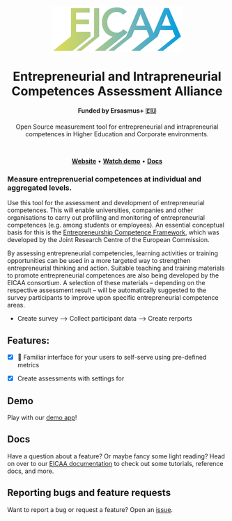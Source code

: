 <h1 align="center">
        <a target="_blank" href="https://eicaa.eu"><img align="center" style="max-width:300px;" src="/assets/logo.png"> </a>
</h1>
<h1 align="center">
        Entrepreneurial and Intrapreneurial Competences Assessment Alliance
</h1>
<h4 align="center"> Funded by Ersasmus+ 🇪🇺</h4>

<p align="center">Open Source measurement tool for entrepreneurial and intrapreneurial competences in Higher Education and Corporate environments.</p>

<!-- <div align="center">
        <a target="_blank" href="https://eicaa.eu"><img align="center" style="max-width:300px;" src="/assets/demo.gif"> </a>
</div> -->
<br>
<p align="center">
    <a href="http://www.eicaa.eu"><b>Website</b></a> •
    <a href="http://www.eicaa.eu"><b>Watch demo</b></a> •
    <a href="http://www.eicaa.eu"><b>Docs</b></a>
</p>



### Measure entreprenuerial competences at individual and aggregated levels.

Use this tool for the assessment and development of entrepreneurial competences. This will enable universities, companies and other organisations to carry out profiling and monitoring of entrepreneurial competences (e.g. among students or employees). An essential conceptual basis for this is the [Entrepreneurship Competence Framework](https://ec.europa.eu/social/main.jsp?catId=1317&langId=en), which was developed by the Joint Research Centre of the European Commission.

By assessing entrepreneurial competencies, learning activities or training opportunities can be used in a more targeted way to strengthen entrepreneurial thinking and action. Suitable teaching and training materials to promote entrepreneurial competences are also being developed by the EICAA consortium. A selection of these materials – depending on the respective assessment result – will be automatically suggested to the survey participants to improve upon specific entrepreneurial competence areas.

- Create survey --> Collect participant data --> Create rerports


## Features:

* [x] 🙏 Familiar interface for your users to self-serve using pre-defined metrics
* [x] Create assessments with settings for  


## Demo

Play with our [demo app](https://eicaa.eu)!


## Docs

Have a question about a feature? Or maybe fancy some light reading? Head on over to
our [EICAA documentation](https://eicaa.eu/) to check out some tutorials, reference docs, and more.

## Reporting bugs and feature requests

Want to report a bug or request a feature? Open an [issue](https://github.com/eicaa/assessment-tool/issues/new/choose).
